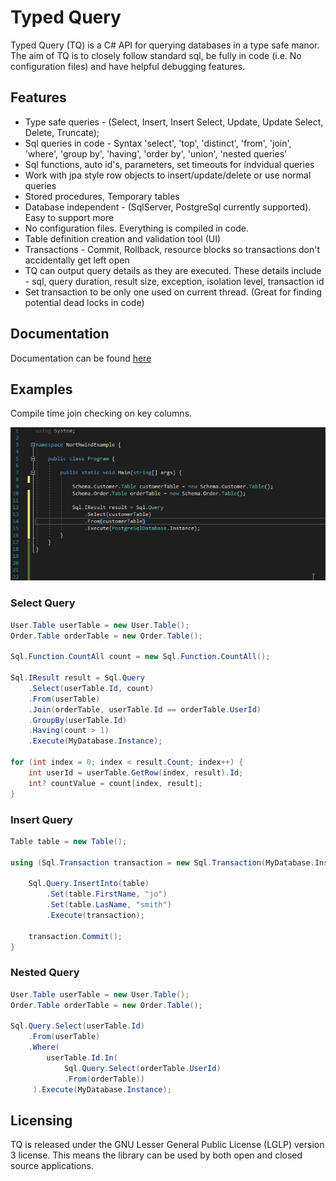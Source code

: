 # Typed Query
Typed Query (TQ) is a C# API for querying databases in a type safe manor. The aim of TQ is to closely follow standard sql, be fully in code (i.e. No configuration files) and have helpful debugging features.

## Features
* Type safe queries - (Select, Insert, Insert Select, Update, Update Select, Delete, Truncate);
* Sql queries in code - Syntax 'select', 'top', 'distinct', 'from', 'join', 'where', 'group by', 'having', 'order by', 'union', 'nested queries'
* Sql functions, auto id's, parameters, set timeouts for indvidual queries
* Work with jpa style row objects to insert/update/delete or use normal queries
* Stored procedures, Temporary tables
* Database independent - (SqlServer, PostgreSql currently supported). Easy to support more
* No configuration files. Everything is compiled in code.
* Table definition creation and validation tool (UI)
* Transactions - Commit, Rollback, resource blocks so transactions don't accidentally get left open
* TQ can output query details as they are executed. These details include - sql, query duration, result size, exception, isolation level, transaction id
* Set transaction to be only one used on current thread. (Great for finding potential dead locks in code)

## Documentation
Documentation can be found [here](https://github.com/EndsOfTheEarth/Typed-Query/blob/master/Documentation/Documentation.md)

## Examples

Compile time join checking on key columns.

![Alt Text](https://raw.githubusercontent.com/EndsOfTheEarth/Typed-Query/master/NorthwindJoinExample.gif)
### Select Query
```C#
User.Table userTable = new User.Table();
Order.Table orderTable = new Order.Table();
 
Sql.Function.CountAll count = new Sql.Function.CountAll();
 
Sql.IResult result = Sql.Query
    .Select(userTable.Id, count)
    .From(userTable)
    .Join(orderTable, userTable.Id == orderTable.UserId)
    .GroupBy(userTable.Id)
    .Having(count > 1)
    .Execute(MyDatabase.Instance);
 
for (int index = 0; index < result.Count; index++) {
    int userId = userTable.GetRow(index, result).Id;
    int? countValue = count[index, result];
}
```
### Insert Query
```C#
Table table = new Table();
 
using (Sql.Transaction transaction = new Sql.Transaction(MyDatabase.Instance)) {
 
    Sql.Query.InsertInto(table)
        .Set(table.FirstName, "jo")
        .Set(table.LasName, "smith")
        .Execute(transaction);
 
    transaction.Commit();
}
```
### Nested Query
```C#
User.Table userTable = new User.Table();
Order.Table orderTable = new Order.Table();
 
Sql.Query.Select(userTable.Id)
    .From(userTable)
    .Where(
        userTable.Id.In(
            Sql.Query.Select(orderTable.UserId)
            .From(orderTable))
     ).Execute(MyDatabase.Instance);
```

## Licensing
TQ is released under the GNU Lesser General Public License (LGLP) version 3 license. This means the library can be used by both open and closed source applications.
